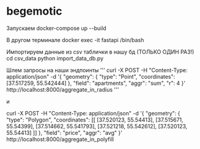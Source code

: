 # begemotic

Запускаем
docker-compose up --build

В другом терминале 
docker exec -it fastapi /bin/bash

Импортируем данные из csv таблички в нашу бд (ТОЛЬКО ОДИН РАЗ!)
cd csv_data
python import_data_db.py

Шлем запросы на наши эндпоинты 
'''
curl -X POST -H "Content-Type: application/json" -d '{
 "geometry": {
   "type": "Point",
   "coordinates": [37.517259, 55.542444]
 },
 "field": "apartments",
 "aggr": "sum",
 "r": 4
}' http://localhost:8000/aggregate_in_radius
'''

и

curl -X POST -H "Content-Type: application/json" -d '{
 "geometry": {
   "type": "Polygon",
   "coordinates": [[
     [37.520123, 55.54413],
     [37.515671, 55.54399],
     [37.514662, 55.541793],
     [37.521218, 55.542612],
     [37.520123, 55.54413]
   ]]
 },
 "field": "price",
 "aggr": "avg"
}' http://localhost:8000/aggregate_in_polyfill
